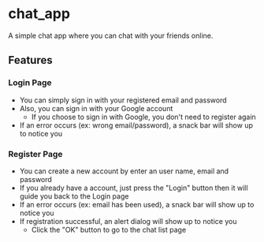# chat_app

A simple chat app where you can chat with your friends online.

## Features

### Login Page
- You can simply sign in with your registered email and password
- Also, you can sign in with your Google account
    - If you choose to sign in with Google, you don't need to register again 
- If an error occurs (ex: wrong email/password), a snack bar will show up to notice you

### Register Page
- You can create a new account by enter an user name, email and password
- If you already have a account, just press the "Login" button then it will guide you back to the Login page
- If an error occurs (ex: email has been used), a snack bar will show up to notice you
- If registration successful, an alert dialog will show up to notice you
    - Click the "OK" button to go to the chat list page
